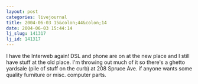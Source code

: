 ```yaml
---
layout: post
categories: livejournal
title: 2004-06-03 15&colon;44&colon;14
date: 2004-06-03 15:44:14
lj_slug: 141317
lj_id: 141317
---
```

I have the Interweb again! DSL and phone are on at the new place and I still have stuff at the old place. I'm throwing out much of it so there's a ghetto yardsale (pile of stuff on the curb) at 208 Spruce Ave. if anyone wants some quality furniture or misc. computer parts.
